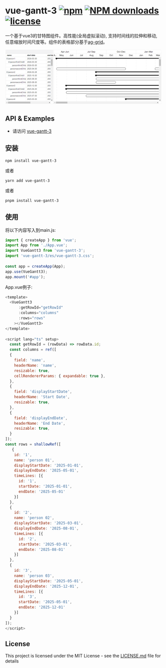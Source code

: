 # vue-gantt-3 [![npm](https://img.shields.io/npm/v/vue-gantt-3.svg)](https://www.npmjs.com/package/vue-gantt-3) [![NPM downloads](https://img.shields.io/npm/dm/vue-gantt-3?style=flat)](https://www.npmjs.com/package/vue-gantt-3) [![license](https://img.shields.io/npm/l/vue-gantt-3.svg?maxAge=2592000)](http://www.opensource.org/licenses/mit-license.php)

一个基于vue3的甘特图组件。高性能(全局虚拟滚动), 支持时间线的拉伸和移动, 任意缩放时间尺度等。组件的表格部分基于[ag-grid](https://github.com/ag-grid/ag-grid)。

<div align="center">
  <img src="./public/gantt-preview.png" alt="gantt preview">
</div>

## API & Examples

- 请访问 [vue-gantt-3](https://xhxhxhxh.github.io/)

## 安装

```
npm install vue-gantt-3
```
或者

```
yarn add vue-gantt-3
```
或者

```
pnpm install vue-gantt-3
```

## 使用

将以下内容写入到main.js:

```javascript
import { createApp } from 'vue';
import App from './App.vue';
import VueGantt3 from 'vue-gantt-3';
import 'vue-gantt-3/es/vue-gantt-3.css';

const app = createApp(App);
app.use(VueGantt3);
app.mount('#app');
```

App.vue例子:

```javascript
<template>
  <VueGantt3
      :getRowId="getRowId"
      :columns="columns"
      :rows="rows"
    ></VueGantt3>
</template>

<script lang="ts" setup>
  const getRowId = (rowData) => rowData.id;
  const columns = ref([
  {
    field: 'name',
    headerName: 'name',
    resizable: true,
    cellRendererParams: { expandable: true },
  },
  {
    field: 'displayStartDate',
    headerName: 'Start Date',
    resizable: true,
  },
  {
    field: 'displayEndDate',
    headerName: 'End Date',
    resizable: true,
  }
]);
const rows = shallowRef([
   {
    id: '1',
    name: 'person 01',
    displayStartDate: '2025-01-01',
    displayEndDate: '2025-05-01',
    timeLines: [{
      id: '1',
      startDate: '2025-01-01',
      endDate: '2025-05-01'
    }]
  },
  {
    id: '2',
    name: 'person 02',
    displayStartDate: '2025-03-01',
    displayEndDate: '2025-08-01',
    timeLines: [{
      id: '2',
      startDate: '2025-03-01',
      endDate: '2025-08-01'
    }]
  },
  {
    id: '3',
    name: 'person 03',
    displayStartDate: '2025-05-01',
    displayEndDate: '2025-12-01',
    timeLines: [{
      id: '3',
      startDate: '2025-05-01',
      endDate: '2025-12-01'
    }]
  }
]);
</script>
```

## License

This project is licensed under the MIT License - see the [LICENSE.md](LICENSE) file for details
